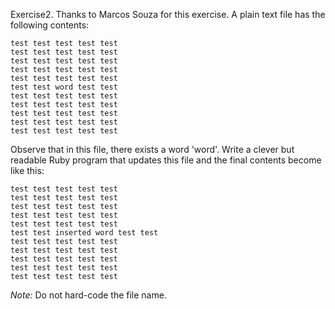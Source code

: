 Exercise2. Thanks to Marcos Souza for this exercise. A plain text file has the following contents:

```
test test test test test
test test test test test
test test test test test
test test test test test
test test test test test
test test word test test
test test test test test
test test test test test
test test test test test
test test test test test
test test test test test
```

Observe that in this file, there exists a word 'word'. Write a clever but readable Ruby program that updates this file and the final contents become like this:

```
test test test test test
test test test test test
test test test test test
test test test test test
test test test test test
test test inserted word test test
test test test test test
test test test test test
test test test test test
test test test test test
test test test test test
```

*Note:* Do not hard-code the file name.